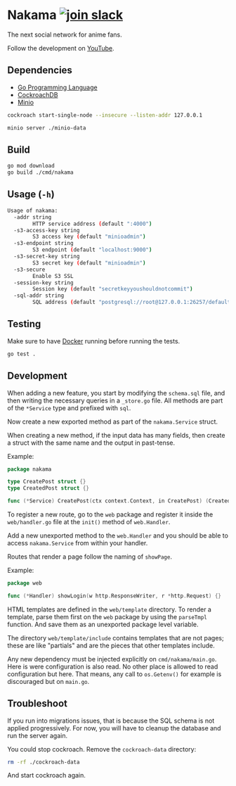 # Nakama [![join slack](https://img.shields.io/badge/slack-join-none.svg?style=social&logo=slack)](https://join.slack.com/t/nakama-social/shared_invite/zt-143j6bzie-spuCdq79xIZJQa4DaPb0uQ)

The next social network for anime fans.

Follow the development on [YouTube](https://www.youtube.com/playlist?list=PLOzDrFftjC09iI8rgmj9JZr4bwImeUpkf).

## Dependencies

- [Go Programming Language](https://go.dev)
- [CockroachDB](https://cockroachlabs.com)
- [Minio](https://min.io)

```bash
cockroach start-single-node --insecure --listen-addr 127.0.0.1
```

```bash
minio server ./minio-data
```

## Build

```bash
go mod download
go build ./cmd/nakama
```

## Usage (`-h`)

```bash
Usage of nakama:
  -addr string
        HTTP service address (default ":4000")
  -s3-access-key string
        S3 access key (default "minioadmin")
  -s3-endpoint string
        S3 endpoint (default "localhost:9000")
  -s3-secret-key string
        S3 secret key (default "minioadmin")
  -s3-secure
        Enable S3 SSL
  -session-key string
        Session key (default "secretkeyyoushouldnotcommit")
  -sql-addr string
        SQL address (default "postgresql://root@127.0.0.1:26257/defaultdb?sslmode=disable")
```

## Testing

Make sure to have [Docker](https://www.docker.com/) running before running the tests.

```bash
go test .
```

## Development

When adding a new feature, you start by modifying the `schema.sql` file,
and then writing the necessary queries in a `_store.go` file.
All methods are part of the `*Service` type and prefixed with `sql`.

Now create a new exported method as part of the `nakama.Service` struct.

When creating a new method, if the input data has many fields,
then create a struct with the same name and the output in past-tense.

Example:

```go
package nakama

type CreatePost struct {}
type CreatedPost struct {}

func (*Service) CreatePost(ctx context.Context, in CreatePost) (CreatedPost, error) {}
```

To register a new route, go to the `web` package
and register it inside the `web/handler.go` file
at the `init()` method of `web.Handler`.

Add a new unexported method to the `web.Handler` and you should be able to
access `nakama.Service` from within your handler.

Routes that render a page follow the naming of `showPage`.

Example:

```go
package web

func (*Handler) showLogin(w http.ResponseWriter, r *http.Request) {}
```

HTML templates are defined in the `web/template` directory.
To render a template, parse them first on the `web` package by using the
`parseTmpl` function. And save them as an unexported package level variable.

The directory `web/template/include` contains templates that are not pages;
these are like "partials" and are the pieces that other templates include.

Any new dependency must be injected explicitly on `cmd/nakama/main.go`.
Here is were configuration is also read. No other place is allowed to read
configuration but here. That means, any call to `os.Getenv()` for example
is discouraged but on `main.go`.

## Troubleshoot

If you run into migrations issues, that is because the SQL schema
is not applied progressively. For now, you will have to cleanup the database
and run the server again.

You could stop cockroach. Remove the `cockroach-data` directory:

```bash
rm -rf ./cockroach-data
```

And start cockroach again.
